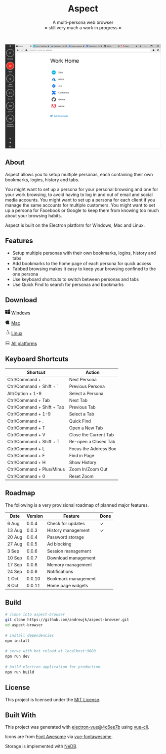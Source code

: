 <div align="center">

# Aspect

A multi-persona web browser  
≈ still very much a work in progress ≈

<p>&nbsp;</p>

</div>

![A screenshot of the main browser screen, showing the list of personas, a home page and some open tabs](/docs/images/screenshot.png)

## About

Aspect allows you to setup multiple personas, each containing their own bookmarks, logins, history and tabs.

You might want to set up a persona for your personal browsing and one for your work browsing, to avoid having to log in and out of email and social media accounts. You might want to set up a persona for each client if you manage the same accounts for multiple customers. You might want to set up a persona for Facebook or Google to keep them from knowing too much about your browsing habits.

Aspect is built on the Electron platform for Windows, Mac and Linux.

## Features

* Setup multiple personas with their own bookmarks, logins, history and tabs
* Add bookmarks to the home page of each persona for quick access
* Tabbed browsing makes it easy to keep your browsing confined to the one persona
* Use keyboard shortcuts to switch between personas and tabs
* Use Quick Find to search for personas and bookmarks

## Download

![Windows logo](/docs/images/windows.png) [Windows](https://github.com/andrewjk/aspect-browser/releases/download/v0.0.3/aspect-browser-setup-0.0.3.exe)

![Apple logo](/docs/images/apple.png) [Mac](https://github.com/andrewjk/aspect-browser/releases/download/v0.0.3/Aspect-0.0.3.dmg)

![Linux logo](/docs/images/linux.png) [Linux](https://github.com/andrewjk/aspect-browser/releases/download/v0.0.3/aspect-browser-0.0.3-x86_64.AppImage)

![All platforms logo](/docs/images/all-platforms.png) [All platforms](https://github.com/andrewjk/aspect-browser/releases/tag/v0.0.3)

## Keyboard Shortcuts

| Shortcut | Action |
| -------- | ------ |
| Ctrl/Command + ` | Next Persona |
| Ctrl/Command + Shift + ` | Previous Persona |
| Alt/Option + 1-9 | Select a Persona |
| Ctrl/Command + Tab | Next Tab |
| Ctrl/Command + Shift + Tab | Previous Tab |
| Ctrl/Command + 1-9 | Select a Tab |
| Ctrl/Command + . | Quick Find |
| Ctrl/Command + T | Open a New Tab |
| Ctrl/Command + V | Close the Current Tab |
| Ctrl/Command + Shift + T | Re-open a Closed Tab |
| Ctrl/Command + L | Focus the Address Box |
| Ctrl/Command + F | Find in Page |
| Ctrl/Command + H | Show History |
| Ctrl/Command + Plus/Minus | Zoom In/Zoom Out |
| Ctrl/Command + 0 | Reset Zoom |

## Roadmap

The following is a very provisional roadmap of planned major features.

| Date | Version | Feature | Done |
| ---- | ------- | ------- | ---- |
| 6 Aug | 0.0.4 | Check for updates | ✓ |
| 13 Aug | 0.0.3 | History management | ✓ |
| 20 Aug | 0.0.4 | Password storage | |
| 27 Aug | 0.0.5 | Ad blocking | |
| 3 Sep | 0.0.6 | Session management | |
| 10 Sep | 0.0.7 | Download management | |
| 17 Sep | 0.0.8 | Memory management | |
| 24 Sep | 0.0.9 | Notifications | |
| 1 Oct | 0.0.10 | Bookmark management | |
| 8 Oct | 0.0.11 | Home page widgets | |

## Build

``` bash
# clone into aspect-browser
git clone https://github.com/andrewjk/aspect-browser.git
cd aspect-browser

# install dependencies
npm install  

# serve with hot reload at localhost:9080
npm run dev

# build electron application for production
npm run build

```

## License

This project is licensed under the [MIT License](LICENSE.md).

## Built With

This project was generated with [electron-vue](https://github.com/SimulatedGREG/electron-vue)@[4c6ee7b](https://github.com/SimulatedGREG/electron-vue/tree/4c6ee7bf4f9b4aa647a22ec1c1ca29c2e59c3645) using [vue-cli](https://github.com/vuejs/vue-cli).

Icons are from [Font Awesome](https://fontawesome.com/) via [vue-fontawesome](https://github.com/FortAwesome/vue-fontawesome).

Storage is implemented with [NeDB](https://github.com/louischatriot/nedb/).
